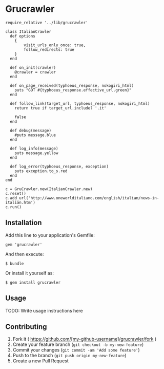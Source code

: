 # Grucrawler

    require_relative '../lib/grucrawler'

    class ItalianCrawler
      def options
        {
            visit_urls_only_once: true,
            follow_redirects: true
        }
      end

      def on_init(crawler)
        @crawler = crawler
      end

      def on_page_received(typhoeus_response, nokogiri_html)
        puts "GOT #{typhoeus_response.effective_url.green}"
      end

      def follow_link(target_url, typhoeus_response, nokogiri_html)
        return true if target_url.include? '.it'

        false
      end

      def debug(message)
        #puts message.blue
      end

      def log_info(message)
        puts message.yellow
      end

      def log_error(typhoeus_response, exception)
        puts exception.to_s.red
      end
    end

    c = GruCrawler.new(ItalianCrawler.new)
    c.reset()
    c.add_url('http://www.oneworlditaliano.com/english/italian/news-in-italian.htm')
    c.run()



## Installation

Add this line to your application's Gemfile:

    gem 'grucrawler'

And then execute:

    $ bundle

Or install it yourself as:

    $ gem install grucrawler

## Usage

TODO: Write usage instructions here

## Contributing

1. Fork it ( https://github.com/[my-github-username]/grucrawler/fork )
2. Create your feature branch (`git checkout -b my-new-feature`)
3. Commit your changes (`git commit -am 'Add some feature'`)
4. Push to the branch (`git push origin my-new-feature`)
5. Create a new Pull Request
